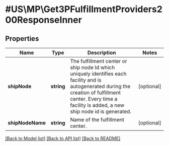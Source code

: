 # #US\MP\Get3PFulfillmentProviders200ResponseInner

## Properties

Name | Type | Description | Notes
------------ | ------------- | ------------- | -------------
**shipNode** | **string** | The fulfillment center or ship node Id which uniquely identifies each facility and is autogenerated during the creation of fulfillment center. Every time a facility is added, a new ship node id is generated. | [optional]
**shipNodeName** | **string** | Name of the fulfillment center. | [optional]


[[Back to Model list]](../) [[Back to API list]](../../Api/US/MP) [[Back to README]](../../README.md)
